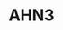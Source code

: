 ---
schema: default
title: AHN3
organization: Rijkswaterstaat
notes: "Actual heights in the Netherlands.\r\n\r\nAbove links will redirect you the the PDOK website."
resources:
  - name: 2m DEM
    url: 'https://www.pdok.nl/nl/ahn3-downloads'
    format: WCS
  - name: 5m DEM
    url: 'https://www.pdok.nl/nl/ahn3-downloads'
    format: tif
  - name: LAZ
    url: 'https://www.pdok.nl/nl/ahn3-downloads'
    format: laz
license: ''
category:
  - Uncategorized
maintainer: ''
maintainer_email: ''
---